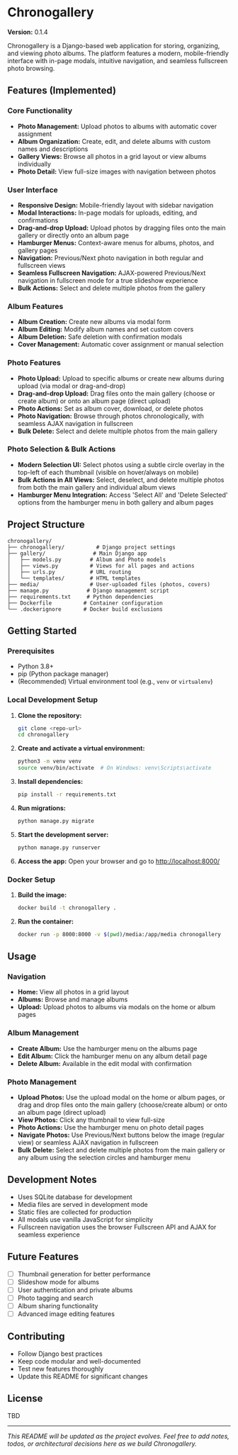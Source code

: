 # Chronogallery

**Version:** 0.1.4

Chronogallery is a Django-based web application for storing, organizing, and viewing photo albums. The platform features a modern, mobile-friendly interface with in-page modals, intuitive navigation, and seamless fullscreen photo browsing.

## Features (Implemented)

### Core Functionality
- **Photo Management:** Upload photos to albums with automatic cover assignment
- **Album Organization:** Create, edit, and delete albums with custom names and descriptions
- **Gallery Views:** Browse all photos in a grid layout or view albums individually
- **Photo Detail:** View full-size images with navigation between photos

### User Interface
- **Responsive Design:** Mobile-friendly layout with sidebar navigation
- **Modal Interactions:** In-page modals for uploads, editing, and confirmations
- **Drag-and-drop Upload:** Upload photos by dragging files onto the main gallery or directly onto an album page
- **Hamburger Menus:** Context-aware menus for albums, photos, and gallery pages
- **Navigation:** Previous/Next photo navigation in both regular and fullscreen views
- **Seamless Fullscreen Navigation:** AJAX-powered Previous/Next navigation in fullscreen mode for a true slideshow experience
- **Bulk Actions:** Select and delete multiple photos from the gallery

### Album Features
- **Album Creation:** Create new albums via modal form
- **Album Editing:** Modify album names and set custom covers
- **Album Deletion:** Safe deletion with confirmation modals
- **Cover Management:** Automatic cover assignment or manual selection

### Photo Features
- **Photo Upload:** Upload to specific albums or create new albums during upload (via modal or drag-and-drop)
- **Drag-and-drop Upload:** Drag files onto the main gallery (choose or create album) or onto an album page (direct upload)
- **Photo Actions:** Set as album cover, download, or delete photos
- **Photo Navigation:** Browse through photos chronologically, with seamless AJAX navigation in fullscreen
- **Bulk Delete:** Select and delete multiple photos from the main gallery

### Photo Selection & Bulk Actions
- **Modern Selection UI:** Select photos using a subtle circle overlay in the top-left of each thumbnail (visible on hover/always on mobile)
- **Bulk Actions in All Views:** Select, deselect, and delete multiple photos from both the main gallery and individual album views
- **Hamburger Menu Integration:** Access 'Select All' and 'Delete Selected' options from the hamburger menu in both gallery and album pages

## Project Structure
```
chronogallery/
├── chronogallery/          # Django project settings
├── gallery/               # Main Django app
│   ├── models.py         # Album and Photo models
│   ├── views.py          # Views for all pages and actions
│   ├── urls.py           # URL routing
│   └── templates/        # HTML templates
├── media/                # User-uploaded files (photos, covers)
├── manage.py            # Django management script
├── requirements.txt     # Python dependencies
├── Dockerfile          # Container configuration
└── .dockerignore       # Docker build exclusions
```

## Getting Started

### Prerequisites
- Python 3.8+
- pip (Python package manager)
- (Recommended) Virtual environment tool (e.g., `venv` or `virtualenv`)

### Local Development Setup
1. **Clone the repository:**
   ```bash
   git clone <repo-url>
   cd chronogallery
   ```
2. **Create and activate a virtual environment:**
   ```bash
   python3 -m venv venv
   source venv/bin/activate  # On Windows: venv\Scripts\activate
   ```
3. **Install dependencies:**
   ```bash
   pip install -r requirements.txt
   ```
4. **Run migrations:**
   ```bash
   python manage.py migrate
   ```
5. **Start the development server:**
   ```bash
   python manage.py runserver
   ```
6. **Access the app:**
   Open your browser and go to [http://localhost:8000/](http://localhost:8000/)

### Docker Setup
1. **Build the image:**
   ```bash
   docker build -t chronogallery .
   ```
2. **Run the container:**
   ```bash
   docker run -p 8000:8000 -v $(pwd)/media:/app/media chronogallery
   ```

## Usage

### Navigation
- **Home:** View all photos in a grid layout
- **Albums:** Browse and manage albums
- **Upload:** Upload photos to albums via modals on the home or album pages

### Album Management
- **Create Album:** Use the hamburger menu on the albums page
- **Edit Album:** Click the hamburger menu on any album detail page
- **Delete Album:** Available in the edit modal with confirmation

### Photo Management
- **Upload Photos:** Use the upload modal on the home or album pages, or drag and drop files onto the main gallery (choose/create album) or onto an album page (direct upload)
- **View Photos:** Click any thumbnail to view full-size
- **Photo Actions:** Use the hamburger menu on photo detail pages
- **Navigate Photos:** Use Previous/Next buttons below the image (regular view) or seamless AJAX navigation in fullscreen
- **Bulk Delete:** Select and delete multiple photos from the main gallery or any album using the selection circles and hamburger menu

## Development Notes
- Uses SQLite database for development
- Media files are served in development mode
- Static files are collected for production
- All modals use vanilla JavaScript for simplicity
- Fullscreen navigation uses the browser Fullscreen API and AJAX for seamless experience

## Future Features
- [ ] Thumbnail generation for better performance
- [ ] Slideshow mode for albums
- [ ] User authentication and private albums
- [ ] Photo tagging and search
- [ ] Album sharing functionality
- [ ] Advanced image editing features

## Contributing
- Follow Django best practices
- Keep code modular and well-documented
- Test new features thoroughly
- Update this README for significant changes

## License
TBD

---

*This README will be updated as the project evolves. Feel free to add notes, todos, or architectural decisions here as we build Chronogallery.* 